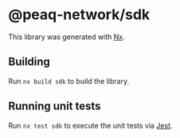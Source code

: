 # @peaq-network/sdk

This library was generated with [Nx](https://nx.dev).

## Building

Run `nx build sdk` to build the library.

## Running unit tests

Run `nx test sdk` to execute the unit tests via [Jest](https://jestjs.io).
